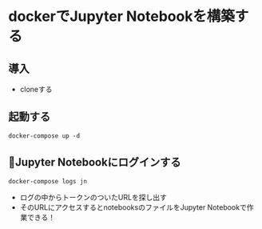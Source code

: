 # dockerでJupyter Notebookを構築する

## 導入
- cloneする

## 起動する
```docker-compose up -d```

## Jupyter Notebookにログインする
```docker-compose logs jn```

- ログの中からトークンのついたURLを探し出す
- そのURLにアクセスするとnotebooksのファイルをJupyter Notebookで作業できる！
